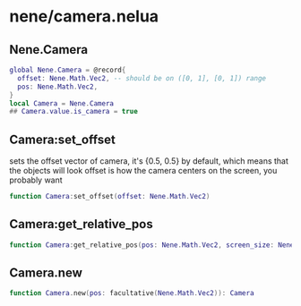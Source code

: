 # nene/camera.nelua
## Nene.Camera

```lua
global Nene.Camera = @record{
  offset: Nene.Math.Vec2, -- should be on ([0, 1], [0, 1]) range
  pos: Nene.Math.Vec2,
}
local Camera = Nene.Camera
## Camera.value.is_camera = true
```

## Camera:set_offset
sets the offset vector of camera, it's {0.5, 0.5} by default, which 
means that the objects will look 
offset is how the camera centers on the screen, you probably want
```lua
function Camera:set_offset(offset: Nene.Math.Vec2)
```

## Camera:get_relative_pos

```lua
function Camera:get_relative_pos(pos: Nene.Math.Vec2, screen_size: Nene.Math.Vec2): Nene.Math.Vec2
```

## Camera.new

```lua
function Camera.new(pos: facultative(Nene.Math.Vec2)): Camera
```
